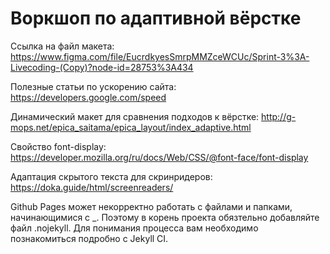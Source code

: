 # Воркшоп по адаптивной вёрстке

Ссылка на файл макета: https://www.figma.com/file/EucrdkyesSmrpMMZceWCUc/Sprint-3%3A-Livecoding-(Copy)?node-id=28753%3A434

Полезные статьи по ускорению сайта:
https://developers.google.com/speed

Динамический макет для сравнения подходов к вёрстке: 
http://g-mops.net/epica_saitama/epica_layout/index_adaptive.html 

Свойство font-display:
https://developer.mozilla.org/ru/docs/Web/CSS/@font-face/font-display

Адаптация скрытого текста для скринридеров:
https://doka.guide/html/screenreaders/

Github Pages может некорректно работать с файлами и папками, начинающимися с _. Поэтому в корень проекта обязтельно добавляйте файл .nojekyll. Для понимания процесса вам необходимо познакомиться подробно с Jekyll CI.